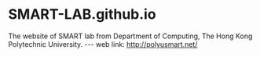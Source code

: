 # SMART-LAB.github.io
The website of SMART lab from Department of Computing, The Hong Kong Polytechnic University. 
--- web link: http://polyusmart.net/
